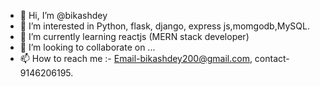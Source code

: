 - 👋 Hi, I’m @bikashdey
- 👀 I’m interested in Python, flask, django, express js,momgodb,MySQL.
- 🌱 I’m currently learning reactjs (MERN stack developer)
- 💞️ I’m looking to collaborate on ...
- 📫 How to reach me :- Email-bikashdey200@gmail.com, contact- 9146206195.

<!---
bikashdey/bikashdey is a ✨ special ✨ repository because its `README.md` (this file) appears on your GitHub profile.
You can click the Preview link to take a look at your changes.
--->
